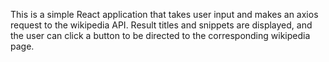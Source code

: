 This is a simple React application that takes user input and makes an axios
request to the wikipedia API. Result titles and snippets are displayed, and the
user can click a button to be directed to the corresponding wikipedia page.
